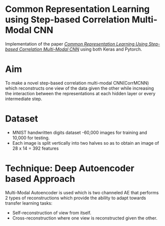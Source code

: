 # Common Representation Learning using Step-based Correlation Multi-Modal CNN

Implementation of the paper *[Common Representation Learning Using Step-based Correlation Multi-Modal CNN](https://arxiv.org/pdf/1711.00003.pdf)* using both Keras and Pytorch.

# Aim
To make a novel step-based correlation multi-modal CNN(CorrMCNN) which reconstructs one view of the data given the other while increasing the interaction between the representations at each hidden layer or every intermediate step.

# Dataset

- MNIST handwritten digits dataset -60,000 images for training and 10,000 for testing.
-  Each image is split vertically into two halves so as to obtain an image of 28 x 14 = 392 features

# Technique: Deep Autoencoder based Approach
Multi-Modal Autoencoder is used which is two channeled AE that performs 2 types of reconstructions which provide the ability to adapt towards transfer learning tasks:
- Self-reconstruction of view from itself.
- Cross-reconstruction where one view is reconstructed given the other.




